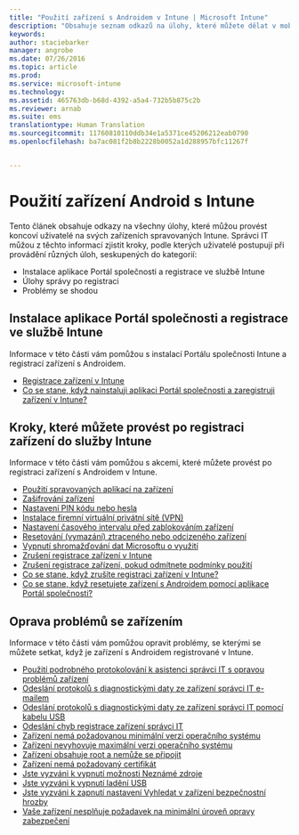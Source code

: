 ```yaml
---
title: "Použití zařízení s Androidem v Intune | Microsoft Intune"
description: "Obsahuje seznam odkazů na úlohy, které můžete dělat v mobilních zařízení s Androidem, když je zařízení registrované v Intune."
keywords: 
author: staciebarker
manager: angrobe
ms.date: 07/26/2016
ms.topic: article
ms.prod: 
ms.service: microsoft-intune
ms.technology: 
ms.assetid: 465763db-b68d-4392-a5a4-732b5b875c2b
ms.reviewer: arnab
ms.suite: ems
translationtype: Human Translation
ms.sourcegitcommit: 11760810110ddb34e1a5371ce45206212eab0790
ms.openlocfilehash: ba7ac081f2b8b2228b0052a1d288957bfc11267f


---
```



# Použití zařízení Android s Intune

Tento článek obsahuje odkazy na všechny úlohy, které můžou provést koncoví uživatelé na svých zařízeních spravovaných Intune. Správci IT můžou z těchto informací zjistit kroky, podle kterých uživatelé postupují při provádění různých úloh, seskupených do kategorií: 

- Instalace aplikace Portál společnosti a registrace ve službě Intune 
- Úlohy správy po registraci
- Problémy se shodou

## Instalace aplikace Portál společnosti a registrace ve službě Intune

Informace v této části vám pomůžou s instalací Portálu společnosti Intune a registrací zařízení s Androidem.

- [Registrace zařízení v Intune](enroll-your-device-in-Intune-android.md)
- [Co se stane, když nainstaluji aplikaci Portál společnosti a zaregistruji zařízení v Intune?](what-happens-if-you-install-the-company-portal-app-and-enroll-your-device-in-intune-android.md)

## Kroky, které můžete provést po registraci zařízení do služby Intune

Informace v této části vám pomůžou s akcemi, které můžete provést po registraci zařízení s Androidem v Intune.

- [Použití spravovaných aplikací na zařízení](use-managed-apps-on-your-device-android.md)
- [Zašifrování zařízení](encrypt-your-device-android.md)
- [Nastavení PIN kódu nebo hesla](set-your-pin-or-password-android.md)
- [Instalace firemní virtuální privátní sítě (VPN)](install-your-companys-virtual-private-network-VPN-android.md)
- [Nastavení časového intervalu před zablokováním zařízení](set-the-amount-of-time-before-your-device-is-locked-android.md)
- [Resetování (vymazání) ztraceného nebo odcizeného zařízení](reset-erase-your-lost-or-stolen-device-android.md)
- [Vypnutí shromažďování dat Microsoftu o využití](turn-off-microsoft-usage-data-collection-android.md)
- [Zrušení registrace zařízení v Intune](unenroll-your-device-from-intune-android.md)
- [Zrušení registrace zařízení, pokud odmítnete podmínky použití](unenroll-your-device-from-intune-if-you-declined-terms-of-use-android.md)
- [Co se stane, když zrušíte registraci zařízení v Intune?](what-happens-if-you-unenroll-your-device-from-intune-android.md)
- [Co se stane, když resetujete zařízení s Androidem pomocí aplikace Portál společnosti?](what-happens-if-you-reset-your-device-using-the-company-portal-android.md)
<!--- - [What is the Rights Management sharing app?](what-is-the-rms-sharing-app-android.md) --->

## Oprava problémů se zařízením

Informace v této části vám pomůžou opravit problémy, se kterými se můžete setkat, když je zařízení s Androidem registrované v Intune.

- [Použití podrobného protokolování k asistenci správci IT s opravou problémů zařízení](use-verbose-logging-to-help-your-it-administrator-fix-device-issues-android.md)
- [Odeslání protokolů s diagnostickými daty ze zařízení správci IT e-mailem](send-diagnostic-data-logs-to-your-it-administrator-using-email-android.md)
- [Odeslání protokolů s diagnostickými daty ze zařízení správci IT pomocí kabelu USB](send-diagnostic-data-logs-to-your-it-administrator-using-a-usb-cable-android.md)
- [Odeslání chyb registrace zařízení správci IT](send-enrollment-errors-to-your-it-administrator-android.md)
- [Zařízení nemá požadovanou minimální verzi operačního systému](device-doesnt-have-the-required-minimum-operating-system-version-android.md)
- [Zařízení nevyhovuje maximální verzi operačního systému](device-doesnt-comply-with-maximum-operating-system-version-android.md)
- [Zařízení obsahuje root a nemůže se připojit](your-device-is-rooted-and-you-cant-connect-android.md)
- [Zařízení nemá požadovaný certifikát](your-device-is-missing-a-required-certificate-android.md)
- [Jste vyzváni k vypnutí možnosti Neznámé zdroje](you-are-asked-to-turn-off-unknown-sources-android.md)
- [Jste vyzváni k vypnutí ladění USB](you-are-asked-to-turn-off-usb-debugging-android.md)
- [Jste vyzváni k zapnutí nastavení Vyhledat v zařízení bezpečnostní hrozby](you-are-asked-to-turn-on-scan-device-for-security-threats-android.md)
- [Vaše zařízení nesplňuje požadavek na minimální úroveň opravy zabezpečení](your-device-does-not-meet-the-minimum-security-patch-android.md)



<!--HONumber=Aug16_HO2-->


